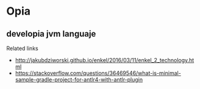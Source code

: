 # Opia 
## developia jvm languaje

Related links
- http://jakubdziworski.github.io/enkel/2016/03/11/enkel_2_technology.html
- https://stackoverflow.com/questions/36469546/what-is-minimal-sample-gradle-project-for-antlr4-with-antlr-plugin
